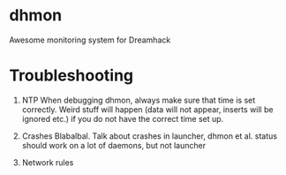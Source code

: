 dhmon
=====

Awesome monitoring system for Dreamhack


Troubleshooting
====

1. NTP
When debugging dhmon, always make sure that time is set correctly.
Weird stuff will happen (data will not appear, inserts will be ignored etc.)
if you do not have the correct time set up.

2. Crashes
Blabalbal. Talk about crashes in launcher, dhmon et al.
status should work on a lot of daemons, but not launcher

3. Network rules
